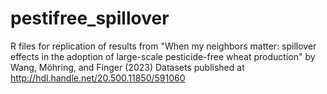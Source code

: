 # pestifree_spillover
R files for replication of results from "When my neighbors matter: spillover effects in the adoption of large-scale pesticide-free wheat production" by Wang, Möhring, and Finger (2023)
Datasets published at http://hdl.handle.net/20.500.11850/591060 
